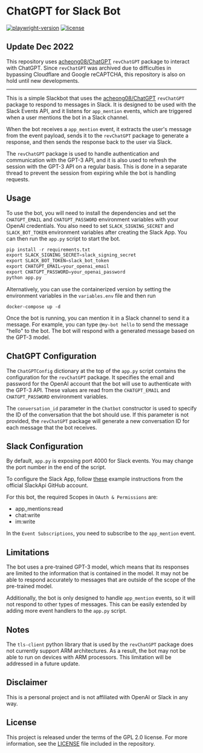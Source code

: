 # ChatGPT for Slack Bot
[![playwright-version](https://img.shields.io/badge/revChatGPT-0.0.31.5-green.svg)](https://github.com/acheong08/ChatGPT)
[![license](https://img.shields.io/badge/License-GPL%202.0-brightgreen.svg)](LICENSE)

## Update Dec 2022

This repository uses [acheong08/ChatGPT](https://github.com/acheong08/ChatGPT) `revChatGPT` package to interact with ChatGPT. Since `revChatGPT` was archived due to difficulties in bypassing Cloudflare and Google reCAPTCHA, this repository is also on hold until new developments.

---

This is a simple Slackbot that uses the [acheong08/ChatGPT](https://github.com/acheong08/ChatGPT) `revChatGPT` package to respond to messages in Slack. It is designed to be used with the Slack Events API, and it listens for `app_mention` events, which are triggered when a user mentions the bot in a Slack channel.

When the bot receives a `app_mention` event, it extracts the user's message from the event payload, sends it to the `revChatGPT` package to generate a response, and then sends the response back to the user via Slack.

The `revChatGPT` package is used to handle authentication and communication with the GPT-3 API, and it is also used to refresh the session with the GPT-3 API on a regular basis. This is done in a separate thread to prevent the session from expiring while the bot is handling requests.

## Usage

To use the bot, you will need to install the dependencies and set the `CHATGPT_EMAIL` and `CHATGPT_PASSWORD` environment variables with your OpenAI credentials. You also need to set `SLACK_SIGNING_SECRET` and `SLACK_BOT_TOKEN` environment variables after creating the Slack App. You can then run the `app.py` script to start the bot.

```python
pip install -r requirements.txt
export SLACK_SIGNING_SECRET=slack_signing_secret
export SLACK_BOT_TOKEN=slack_bot_token
export CHATGPT_EMAIL=your_openai_email
export CHATGPT_PASSWORD=your_openai_password
python app.py
```

Alternatively, you can use the containerized version by setting the environment variables in the `variables.env` file and then run

```
docker-compose up -d
```

Once the bot is running, you can mention it in a Slack channel to send it a message. For example, you can type `@my-bot hello` to send the message "hello" to the bot. The bot will respond with a generated message based on the GPT-3 model.

## ChatGPT Configuration

The `ChatGPTConfig` dictionary at the top of the `app.py` script contains the configuration for the `revChatGPT` package. It specifies the email and password for the OpenAI account that the bot will use to authenticate with the GPT-3 API. These values are read from the `CHATGPT_EMAIL` and `CHATGPT_PASSWORD` environment variables.

The `conversation_id` parameter in the `Chatbot` constructor is used to specify the ID of the conversation that the bot should use. If this parameter is not provided, the `revChatGPT` package will generate a new conversation ID for each message that the bot receives.

## Slack Configuration

By default, `app.py` is exposing port 4000 for Slack events. You may change the port number in the end of the script.

To configure the Slack App, follow [these](https://github.com/slackapi/python-slack-events-api/blob/main/example/README.rst) example instructions from the official SlackApi GitHub account.

For this bot, the required Scopes in `OAuth & Permissions` are:
* app_mentions:read
* chat:write
* im:write

In the `Event Subscriptions`, you need to subscribe to the `app_mention` event.

## Limitations

The bot uses a pre-trained GPT-3 model, which means that its responses are limited to the information that is contained in the model. It may not be able to respond accurately to messages that are outside of the scope of the pre-trained model.

Additionally, the bot is only designed to handle `app_mention` events, so it will not respond to other types of messages. This can be easily extended by adding more event handlers to the `app.py` script.

## Notes

The `tls-client` python library that is used by the `revChatGPT` package does not currently support ARM architectures. As a result, the bot may not be able to run on devices with ARM processors. This limitation will be addressed in a future update.

## Disclaimer
This is a personal project and is not affiliated with OpenAI or Slack in any way.

## License
This project is released under the terms of the GPL 2.0 license. For more information, see the [LICENSE](LICENSE) file included in the repository.
